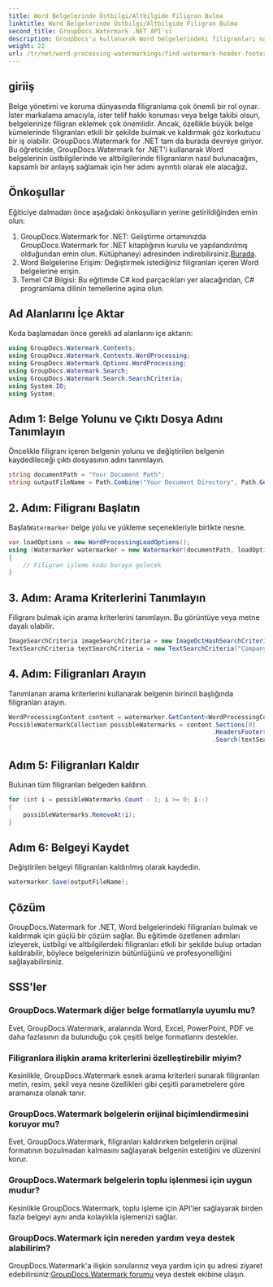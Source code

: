 ```yaml
---
title: Word Belgelerinde Üstbilgi/Altbilgide Filigran Bulma
linktitle: Word Belgelerinde Üstbilgi/Altbilgide Filigran Bulma
second_title: GroupDocs.Watermark .NET API'si
description: GroupDocs'u kullanarak Word belgelerindeki filigranları nasıl verimli bir şekilde bulup kaldıracağınızı öğrenin, böylece belge bütünlüğünü ve profesyonelliğini sağlayın.
weight: 22
url: /tr/net/word-processing-watermarkings/find-watermark-header-footer-word-docs/
---
```

## giriiş
Belge yönetimi ve koruma dünyasında filigranlama çok önemli bir rol oynar. İster markalama amacıyla, ister telif hakkı koruması veya belge takibi olsun, belgelerinize filigran eklemek çok önemlidir. Ancak, özellikle büyük belge kümelerinde filigranları etkili bir şekilde bulmak ve kaldırmak göz korkutucu bir iş olabilir. GroupDocs.Watermark for .NET tam da burada devreye giriyor. Bu öğreticide, GroupDocs.Watermark for .NET'i kullanarak Word belgelerinin üstbilgilerinde ve altbilgilerinde filigranların nasıl bulunacağını, kapsamlı bir anlayış sağlamak için her adımı ayrıntılı olarak ele alacağız.
## Önkoşullar
Eğiticiye dalmadan önce aşağıdaki önkoşulların yerine getirildiğinden emin olun:
1. GroupDocs.Watermark for .NET: Geliştirme ortamınızda GroupDocs.Watermark for .NET kitaplığının kurulu ve yapılandırılmış olduğundan emin olun. Kütüphaneyi adresinden indirebilirsiniz.[Burada](https://releases.groupdocs.com/Watermark/net/).
2. Word Belgelerine Erişim: Değiştirmek istediğiniz filigranları içeren Word belgelerine erişin.
3. Temel C# Bilgisi: Bu eğitimde C# kod parçacıkları yer alacağından, C# programlama dilinin temellerine aşina olun.
## Ad Alanlarını İçe Aktar
Koda başlamadan önce gerekli ad alanlarını içe aktarın:
```csharp
using GroupDocs.Watermark.Contents;
using GroupDocs.Watermark.Contents.WordProcessing;
using GroupDocs.Watermark.Options.WordProcessing;
using GroupDocs.Watermark.Search;
using GroupDocs.Watermark.Search.SearchCriteria;
using System.IO;
using System;
```
## Adım 1: Belge Yolunu ve Çıktı Dosya Adını Tanımlayın
Öncelikle filigranı içeren belgenin yolunu ve değiştirilen belgenin kaydedileceği çıktı dosyasının adını tanımlayın.
```csharp
string documentPath = "Your Document Path";
string outputFileName = Path.Combine("Your Document Directory", Path.GetFileName(documentPath));
```
## 2. Adım: Filigranı Başlatın
 Başlat`Watermarker` belge yolu ve yükleme seçenekleriyle birlikte nesne.
```csharp
var loadOptions = new WordProcessingLoadOptions();
using (Watermarker watermarker = new Watermarker(documentPath, loadOptions))
{
    // Filigran işleme kodu buraya gelecek
}
```
## 3. Adım: Arama Kriterlerini Tanımlayın
Filigranı bulmak için arama kriterlerini tanımlayın. Bu görüntüye veya metne dayalı olabilir.
```csharp
ImageSearchCriteria imageSearchCriteria = new ImageDctHashSearchCriteria(Constants.LogoPng);
TextSearchCriteria textSearchCriteria = new TextSearchCriteria("Company Name");
```
## 4. Adım: Filigranları Arayın
Tanımlanan arama kriterlerini kullanarak belgenin birincil başlığında filigranları arayın.
```csharp
WordProcessingContent content = watermarker.GetContent<WordProcessingContent>();
PossibleWatermarkCollection possibleWatermarks = content.Sections[0]
                                                        .HeadersFooters[OfficeHeaderFooterType.HeaderPrimary]
                                                        .Search(textSearchCriteria.Or(imageSearchCriteria));
```
## Adım 5: Filigranları Kaldır
Bulunan tüm filigranları belgeden kaldırın.
```csharp
for (int i = possibleWatermarks.Count - 1; i >= 0; i--)
{
    possibleWatermarks.RemoveAt(i);
}
```
## Adım 6: Belgeyi Kaydet
Değiştirilen belgeyi filigranları kaldırılmış olarak kaydedin.
```csharp
watermarker.Save(outputFileName);
```

## Çözüm
GroupDocs.Watermark for .NET, Word belgelerindeki filigranları bulmak ve kaldırmak için güçlü bir çözüm sağlar. Bu eğitimde özetlenen adımları izleyerek, üstbilgi ve altbilgilerdeki filigranları etkili bir şekilde bulup ortadan kaldırabilir, böylece belgelerinizin bütünlüğünü ve profesyonelliğini sağlayabilirsiniz.
## SSS'ler
### GroupDocs.Watermark diğer belge formatlarıyla uyumlu mu?
Evet, GroupDocs.Watermark, aralarında Word, Excel, PowerPoint, PDF ve daha fazlasının da bulunduğu çok çeşitli belge formatlarını destekler.
### Filigranlara ilişkin arama kriterlerini özelleştirebilir miyim?
Kesinlikle, GroupDocs.Watermark esnek arama kriterleri sunarak filigranları metin, resim, şekil veya nesne özellikleri gibi çeşitli parametrelere göre aramanıza olanak tanır.
### GroupDocs.Watermark belgelerin orijinal biçimlendirmesini koruyor mu?
Evet, GroupDocs.Watermark, filigranları kaldırırken belgelerin orijinal formatının bozulmadan kalmasını sağlayarak belgenin estetiğini ve düzenini korur.
### GroupDocs.Watermark belgelerin toplu işlenmesi için uygun mudur?
Kesinlikle GroupDocs.Watermark, toplu işleme için API'ler sağlayarak birden fazla belgeyi aynı anda kolaylıkla işlemenizi sağlar.
### GroupDocs.Watermark için nereden yardım veya destek alabilirim?
 GroupDocs.Watermark'a ilişkin sorularınız veya yardım için şu adresi ziyaret edebilirsiniz:[GroupDocs.Watermark forumu](https://forum.groupdocs.com/c/watermark/19) veya destek ekibine ulaşın.
